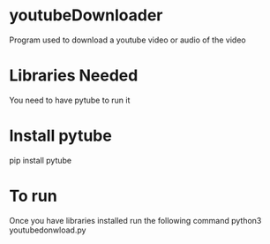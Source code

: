 # youtubeDownloader
Program used to download a youtube video or audio of the video

# Libraries Needed
You need to have pytube to run it

# Install pytube
pip install pytube

# To run
Once you have libraries installed run the following command
python3 youtubedonwload.py
